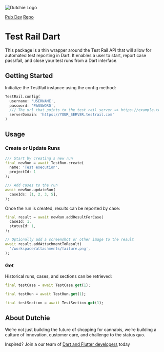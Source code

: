 ![Dutchie Logo](https://dutchie.com/favicons/default/apple-touch-icon.png)

[Pub Dev](https://pub.dev/packages/test_rail_dart)
[Repo](https://github.com/GetDutchie/test_rail_dart)

# Test Rail Dart

This package is a thin wrapper around the Test Rail API that will allow for automated test reporting in Dart. It enables a user to start, report case pass/fail, and close your test runs from a Dart interface.

## Getting Started

Initialize the TestRail instance using the config method:

```dart
TestRail.config(
  username: 'USERNAME',
  password: 'PASSWORD',
  /// The url that points to the test rail server => https://example.testrail.com
  serverDomain: 'https://YOUR_SERVER.testrail.com'
)
```

## Usage

### Create or Update Runs

```dart
/// Start by creating a new run
final newRun = await TestRun.create(
  name: 'Test execution',
  projectId: 1
);

/// Add cases to the run
await newRun.updateRun(
  caseIds: [1, 2, 3, 5],
);
```

Once the run is created, results can be reported by case:

```dart
final result = await newRun.addResultForCase(
  caseId: 1,
  statusId: 1,
);

// Optionally add a screenshot or other image to the result
await result.addAttachmentToResult(
  '/workspace/attachments/failure.png',
);
```

### Get

Historical runs, cases, and sections can be retrieved:

```dart
final testCase = await TestCase.get(1);

final testRun = await TestRun.get(1);

final testSection = await TestSection.get(1);
```
## About Dutchie

We’re not just building the future of shopping for cannabis, we’re building a culture of innovation, customer care, and challenge to the status quo.

Inspired? Join a our team of [Dart and Flutter developers](https://dutchie.com/careers) today
